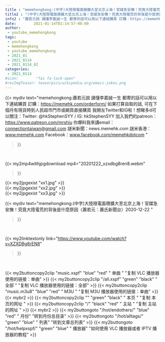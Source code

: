 ```yaml
---
title : "memehongkong:(中字)大陸限電面積擴大至北京上海！官媒急安撫！究竟大陸電荒的背後是什麼原因〈蕭若元：蕭氏新聞台〉2020-12-22 "
title2 : "(中字)大陸限電面積擴大至北京上海！官媒急安撫！究竟大陸電荒的背後是什麼原因〈蕭若元：蕭氏新聞台〉2020-12-22 "
info2 : "蕭若元說 讀懂李嘉誠一生 郵寄的話可以用以下連結購買 訂購：https://memehk.com/orderform/ 如果打算自取的話, 可在下個月有現貨時到人民超市門市或網頁直接購買  我開左Twitter和IG啦！想睇多d可以關注：Twitter: @hkStephenSYY / IG: hkStephenSYY 加入我們的patreon：https://www.patreon.com/mrshiu 你爆料我來講email： connectiontaiwan@gmail.com 謎米新聞：news.memehk.com 謎米香港： www.memehk.com Facebook：www.facebook.com/memehkdotcom "
date:        2021-01-14T02:14:57-08:00
author:
 - youtube_memehongkong
tags:
 - youtube
 - memehongkong
 - youtube_memehongkong
 - 2021_01
 - 2021_0114
 - 2021_0114_02
categories:
 - 2021_0114
#icon:        "fas fa-lock-open"
#resImgTeaser: teaserpics/wikipedia.org/emacs-jokes.png
---
```


{{< mydiv text="memehongkong:蕭若元說 讀懂李嘉誠一生 郵寄的話可以用以下連結購買 訂購：https://memehk.com/orderform/ 如果打算自取的話, 可在下個月有現貨時到人民超市門市或網頁直接購買  我開左Twitter和IG啦！想睇多d可以關注：Twitter: @hkStephenSYY / IG: hkStephenSYY 加入我們的patreon：https://www.patreon.com/mrshiu 你爆料我來講email： connectiontaiwan@gmail.com 謎米新聞：news.memehk.com 謎米香港： www.memehk.com Facebook：www.facebook.com/memehkdotcom "
>}}
<br>


{{< my2mp4withjpgdownload mp4="20201222_xzxdbg8ren8.webm"
>}}

{{< my2jpgexist "xx1.jpg" >}}<br>
{{< my2jpgexist "xx2.jpg" >}}<br>
{{< my2jpgexist "xx3.jpg" >}}<br>



{{< mydiv text="memehongkong:(中字)大陸限電面積擴大至北京上海！官媒急安撫！究竟大陸電荒的背後是什麼原因〈蕭若元：蕭氏新聞台〉2020-12-22 "
>}}
<br>

{{< my2linktextonly link="https://www.youtube.com/watch?v=XZXDBg8rEN8"
>}}


<br>

{{< my2buttoncopy2clip "music.xspf"        "blue"   "red"    " 单曲 "  "复制 VLC 播放器使用的链接：单曲" >}} {{< my2buttoncopy2clip "/all.xspf"         "green"  "black"  " 全部 "  "复制 VLC 播放器使用的链接：全部" >}} {{< my2buttoncopy2clip "music.m3u8"        "blue"   "red"    " M3U  "    "复制 M3U 播放器使用的链接：单曲" >}} {{< mybr2 >}} {{< my2buttoncopy2clip ""                  "green"  "black"  " 本页 "    "复制 本页的网址 " >}} {{< my2buttoncopy2clip "/"                 "black"  "red"    " 主站 "    "复制 主站的网址 " >}} {{< mybr2 >}} {{< my2buttongoto      "/hot/endothers/"   "blue"   "red"    " 月份"   "转到月份总目录" >}} {{< my2buttongoto      "/hot/alltags/"     "green"  "blue"   " 列表"   "转到文章总列表" >}} {{< my2buttongoto      "/hot/helpxspf/"    "green"  "blue"   " 播放器" "如何使用 VLC 播放器或者 IPTV 播放器的教程" >}} 
